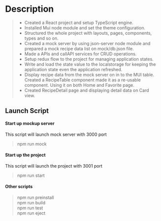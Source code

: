 # Description

> - Created a React project and setup TypeScript engine.
> - Installed Mui node module and set the theme configuration.
> - Structured the whole project with layouts, pages, components, types and so on.
> - Created a mock server by using json-server node module and prepared a mock recipe data list on mock/db.json file.
> - Made a APIs and callAPI services for CRUD operations.
> - Setup redux flow to the project for managing application states.
> - Write and load the state value to the localstorage for keeping the application state even the application refreshed.
> - Display recipe data from the mock server on in to the MUI table. Created a RecipeTable component made it as a re-usable component. Using it on both Home and Favorite page.
> - Created RecipeDetail page and displaying detail data on Card view.


## Launch Script
#### Start up mockup server
This script will launch mock server with 3000 port
> npm run mock <br />

#### Start up the project
This script will launch the project with 3001 port
> npm run start <br />

#### Other scripts
> npm run preinstall <br />
> npm run build <br />
> npm run test <br />
> npm run eject <br />
